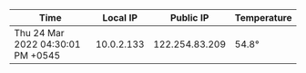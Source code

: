 | Time     | Local IP | Public IP | Temperature |
| ----------- | ----------- | ----------- | ----------- |
| Thu 24 Mar 2022 04:30:01 PM +0545      | 10.0.2.133     | 122.254.83.209  | 54.8° |
